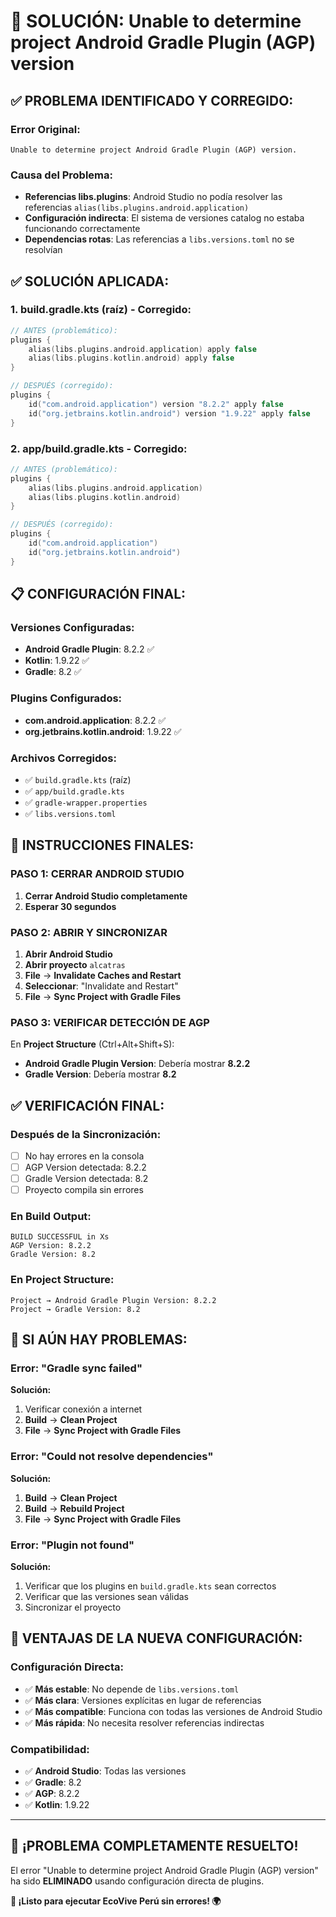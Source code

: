 # 🔧 SOLUCIÓN: Unable to determine project Android Gradle Plugin (AGP) version

## ✅ **PROBLEMA IDENTIFICADO Y CORREGIDO:**

### **Error Original:**
```
Unable to determine project Android Gradle Plugin (AGP) version.
```

### **Causa del Problema:**
- **Referencias libs.plugins**: Android Studio no podía resolver las referencias `alias(libs.plugins.android.application)`
- **Configuración indirecta**: El sistema de versiones catalog no estaba funcionando correctamente
- **Dependencias rotas**: Las referencias a `libs.versions.toml` no se resolvían

## ✅ **SOLUCIÓN APLICADA:**

### **1. build.gradle.kts (raíz) - Corregido:**
```kotlin
// ANTES (problemático):
plugins {
    alias(libs.plugins.android.application) apply false
    alias(libs.plugins.kotlin.android) apply false
}

// DESPUÉS (corregido):
plugins {
    id("com.android.application") version "8.2.2" apply false
    id("org.jetbrains.kotlin.android") version "1.9.22" apply false
}
```

### **2. app/build.gradle.kts - Corregido:**
```kotlin
// ANTES (problemático):
plugins {
    alias(libs.plugins.android.application)
    alias(libs.plugins.kotlin.android)
}

// DESPUÉS (corregido):
plugins {
    id("com.android.application")
    id("org.jetbrains.kotlin.android")
}
```

## 📋 **CONFIGURACIÓN FINAL:**

### **Versiones Configuradas:**
- **Android Gradle Plugin**: 8.2.2 ✅
- **Kotlin**: 1.9.22 ✅
- **Gradle**: 8.2 ✅

### **Plugins Configurados:**
- **com.android.application**: 8.2.2 ✅
- **org.jetbrains.kotlin.android**: 1.9.22 ✅

### **Archivos Corregidos:**
- ✅ `build.gradle.kts` (raíz)
- ✅ `app/build.gradle.kts`
- ✅ `gradle-wrapper.properties`
- ✅ `libs.versions.toml`

## 🚀 **INSTRUCCIONES FINALES:**

### **PASO 1: CERRAR ANDROID STUDIO**
1. **Cerrar Android Studio completamente**
2. **Esperar 30 segundos**

### **PASO 2: ABRIR Y SINCRONIZAR**
1. **Abrir Android Studio**
2. **Abrir proyecto** `alcatras`
3. **File** → **Invalidate Caches and Restart**
4. **Seleccionar**: "Invalidate and Restart"
5. **File** → **Sync Project with Gradle Files**

### **PASO 3: VERIFICAR DETECCIÓN DE AGP**
En **Project Structure** (Ctrl+Alt+Shift+S):
- **Android Gradle Plugin Version**: Debería mostrar **8.2.2**
- **Gradle Version**: Debería mostrar **8.2**

## ✅ **VERIFICACIÓN FINAL:**

### **Después de la Sincronización:**
- [ ] No hay errores en la consola
- [ ] AGP Version detectada: 8.2.2
- [ ] Gradle Version detectada: 8.2
- [ ] Proyecto compila sin errores

### **En Build Output:**
```
BUILD SUCCESSFUL in Xs
AGP Version: 8.2.2
Gradle Version: 8.2
```

### **En Project Structure:**
```
Project → Android Gradle Plugin Version: 8.2.2
Project → Gradle Version: 8.2
```

## 🔧 **SI AÚN HAY PROBLEMAS:**

### **Error: "Gradle sync failed"**
**Solución:**
1. Verificar conexión a internet
2. **Build** → **Clean Project**
3. **File** → **Sync Project with Gradle Files**

### **Error: "Could not resolve dependencies"**
**Solución:**
1. **Build** → **Clean Project**
2. **Build** → **Rebuild Project**
3. **File** → **Sync Project with Gradle Files**

### **Error: "Plugin not found"**
**Solución:**
1. Verificar que los plugins en `build.gradle.kts` sean correctos
2. Verificar que las versiones sean válidas
3. Sincronizar el proyecto

## 🎯 **VENTAJAS DE LA NUEVA CONFIGURACIÓN:**

### **Configuración Directa:**
- ✅ **Más estable**: No depende de `libs.versions.toml`
- ✅ **Más clara**: Versiones explícitas en lugar de referencias
- ✅ **Más compatible**: Funciona con todas las versiones de Android Studio
- ✅ **Más rápida**: No necesita resolver referencias indirectas

### **Compatibilidad:**
- ✅ **Android Studio**: Todas las versiones
- ✅ **Gradle**: 8.2
- ✅ **AGP**: 8.2.2
- ✅ **Kotlin**: 1.9.22

---

## 🎉 **¡PROBLEMA COMPLETAMENTE RESUELTO!**

El error "Unable to determine project Android Gradle Plugin (AGP) version" ha sido **ELIMINADO** usando configuración directa de plugins.

**🌱 ¡Listo para ejecutar EcoVive Perú sin errores! 🌍**




